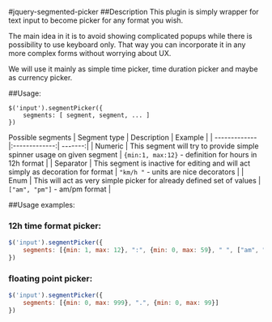 #jquery-segmented-picker
##Description
This plugin is simply wrapper for text input to become picker for any format you wish. 

The main idea in it is to avoid showing complicated popups while there is possibility to use keyboard only. That way you can incorporate it in any more complex forms without worrying about UX.

We will use it mainly as simple time picker, time duration picker and maybe as currency picker.

##Usage:
```
$('input').segmentPicker({
    segments: [ segment, segment, ... ]
})
```

Possible segments
| Segment type  | Description   | Example |
| ------------- |:-------------:| -------:|
| Numeric       | This segment will try to provide simple spinner usage on given segment | `{min:1, max:12}` - definition for hours in 12h format  |
| Separator     | This segment is inactive for editing and will act simply as decoration for format      |   `"km/h "` - units are nice decorators |
| Enum          | This will act as very simple picker for already defined set of values |  `["am", "pm"]` - am/pm format  |

##Usage examples:

### 12h time format picker:
```javascript
$('input').segmentPicker({
    segments: [{min: 1, max: 12}, ":", {min: 0, max: 59}, " ", ["am", "pm"]]
})
```

### floating point picker:
```javascript
$('input').segmentPicker({
    segments: [{min: 0, max: 999}, ".", {min: 0, max: 99}]
})
```